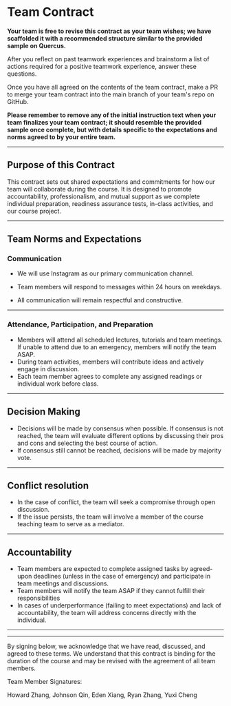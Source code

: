 # Team Contract

**Your team is free to revise this contract as your team wishes; we have scaffolded it with a recommended structure similar to the provided sample on Quercus.**

After you reflect on past teamwork experiences and brainstorm a list of actions required for a positive teamwork experience, answer these questions. 

Once you have all agreed on the contents of the team contract, make a PR to merge your team contract into the main branch of your team's repo on GitHub.

**Please remember to remove any of the initial instruction text when your team finalizes your team contract; it should resemble the provided sample once complete, but with details specific to the expectations and norms agreed to by your entire team.**

---
## Purpose of this Contract

This contract sets out shared expectations and commitments for how our team will collaborate during the course. It is designed to promote accountability, professionalism, and mutual support as we complete individual preparation, readiness assurance tests, in-class activities, and our course project.

---
## Team Norms and Expectations

### Communication

* We will use Instagram as our primary communication channel.

* Team members will respond to messages within 24 hours on weekdays.

* All communication will remain respectful and constructive.


---

### Attendance, Participation, and Preparation

* Members will attend all scheduled lectures, tutorials and team meetings. If unable to attend due to an emergency, members will notify the team ASAP.
* During team activities, members will contribute ideas and actively engage in discussion.
* Each team member agrees to complete any assigned readings or individual work before class.



---

## Decision Making

* Decisions will be made by consensus when possible. If consensus is not reached, the team will evaluate different options by discussing their pros and cons and selecting the best course of action.
* If consensus still cannot be reached, decisions will be made by majority vote.

---
## Conflict resolution

* In the case of conflict, the team will seek a compromise through open discussion.
* If the issue persists, the team will involve a member of the course teaching team to serve as a mediator.

---

## Accountability

* Team members are expected to complete assigned tasks by agreed-upon deadlines (unless in the case of emergency) and participate in team meetings and discussions.
* Team members will notify the team ASAP if they cannot fulfill their responsibilities
* In cases of underperformance (failing to meet expectations) and lack of accountability, the team will address concerns directly with the individual.

---

---

By signing below, we acknowledge that we have read, discussed, and agreed to these terms. We understand that this contract is binding for the duration of the course and may be revised with the agreement of all team members.

Team Member Signatures:

Howard Zhang, Johnson Qin, Eden Xiang, Ryan Zhang, Yuxi Cheng
